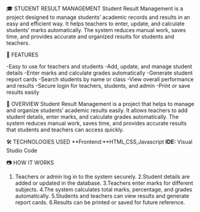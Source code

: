 🎓 STUDENT RESULT MANAGEMENT 
           Student Result Management is a project designed to manage students’ academic records and results in an easy and efficient way. It helps teachers to enter, update, and calculate students’ marks automatically. The system reduces manual work, saves time, and provides accurate and organized results for students and teachers.

🚀 FEATURES

-Easy to use for teachers and students
-Add, update, and manage student details
-Enter marks and calculate grades automatically
-Generate student report cards
-Search students by name or class
-View overall performance and results
-Secure login for teachers, students, and admin
-Print or save results easily

🧠 OVERVIEW
        Student Result Management is a project that helps to manage and organize students’ academic results easily. It allows teachers to add student details, enter marks, and calculate grades automatically. The system reduces manual work, saves time, and provides accurate results that students and teachers can access quickly.

🛠️ TECHNOLOGIES USED
**Frontend:**HTML,CSS,Javascript
**IDE:** Visual Studio Code

📷 HOW IT WORKS
1. Teachers or admin log in to the system securely.
2.Student details are added or updated in the database.
3.Teachers enter marks for different subjects.
4.The system calculates total marks, percentage, and grades automatically.
5.Students and teachers can view results and generate report cards.
6.Results can be printed or saved for future reference.
